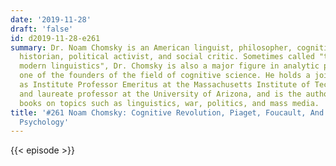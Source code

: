 ```yaml
---
date: '2019-11-28'
draft: 'false'
id: d2019-11-28-e261
summary: Dr. Noam Chomsky is an American linguist, philosopher, cognitive scientist,
  historian, political activist, and social critic. Sometimes called "the father of
  modern linguistics", Dr. Chomsky is also a major figure in analytic philosophy and
  one of the founders of the field of cognitive science. He holds a joint appointment
  as Institute Professor Emeritus at the Massachusetts Institute of Technology (MIT)
  and laureate professor at the University of Arizona, and is the author of over 100
  books on topics such as linguistics, war, politics, and mass media.
title: '#261 Noam Chomsky: Cognitive Revolution, Piaget, Foucault, And Evolutionary
  Psychology'
---
```

{{< episode >}}
